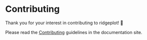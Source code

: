 # Contributing

Thank you for your interest in contributing to ridgeplot! 🚀

Please read the [Contributing](https://ridgeplot.readthedocs.io/en/latest/development/contributing.html) guidelines in the documentation site.
